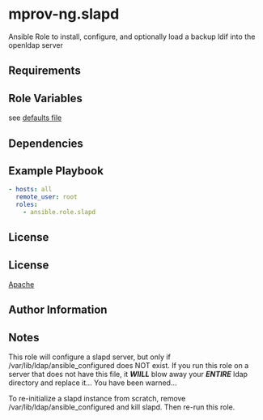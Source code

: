 mprov-ng.slapd
=========

Ansible Role to install, configure, and optionally load a backup ldif into the openldap server

Requirements
------------



Role Variables
--------------

see [defaults file](defaults/main.yml)

Dependencies
------------


Example Playbook
----------------
```yaml
- hosts: all
  remote_user: root
  roles:
    - ansible.role.slapd
```

License
-------

License
-------
[Apache](LICENSE)

Author Information
------------------

Notes
-----
This role will configure a slapd server, but only if /var/lib/ldap/ansible_configured does NOT exist.  If you run this role on a server that does not have this file, it ***WIILL*** blow away your ***ENTIRE*** ldap directory and replace it...  You have been warned...

To re-initialize a slapd instance from scratch, remove /var/lib/ldap/ansible_configured and kill slapd.  Then re-run this role.
